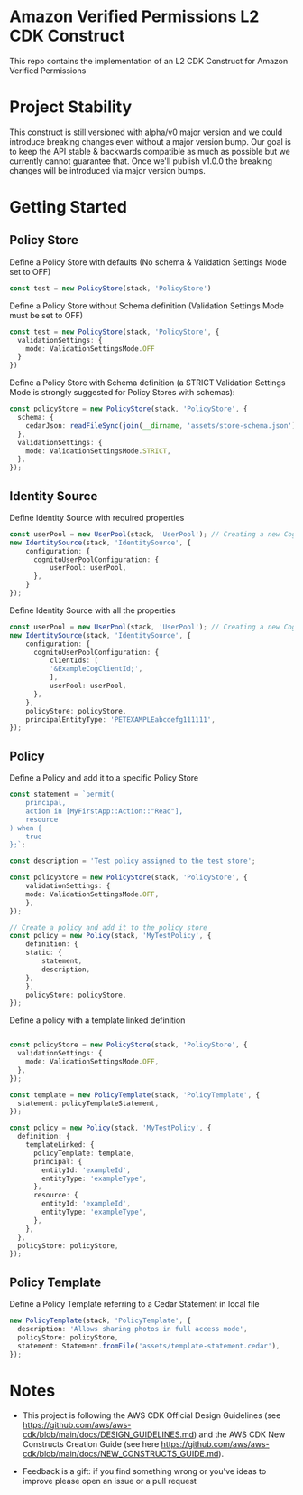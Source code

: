 # Amazon Verified Permissions L2 CDK Construct
This repo contains the implementation of an L2 CDK Construct for Amazon Verified Permissions

# Project Stability
This construct is still versioned with alpha/v0 major version and we could introduce breaking changes even without a major version bump. Our goal is to keep the API stable & backwards compatible as much as possible but we currently cannot guarantee that. Once we'll publish v1.0.0 the breaking changes will be introduced via major version bumps.

# Getting Started

## Policy Store
Define a Policy Store with defaults (No schema & Validation Settings Mode set to OFF)
```ts
const test = new PolicyStore(stack, 'PolicyStore')
```

Define a Policy Store without Schema definition (Validation Settings Mode must be set to OFF)
```ts
const test = new PolicyStore(stack, 'PolicyStore', {
  validationSettings: {
    mode: ValidationSettingsMode.OFF
  }
})
```

Define a Policy Store with Schema definition (a STRICT Validation Settings Mode is strongly suggested for Policy Stores with schemas):
```ts
const policyStore = new PolicyStore(stack, 'PolicyStore', {
  schema: {
    cedarJson: readFileSync(join(__dirname, 'assets/store-schema.json'), 'utf-8'),
  },
  validationSettings: {
    mode: ValidationSettingsMode.STRICT,
  },
});
```

## Identity Source
Define Identity Source with required properties
```ts
const userPool = new UserPool(stack, 'UserPool'); // Creating a new Cognito UserPool
new IdentitySource(stack, 'IdentitySource', {
    configuration: {
      cognitoUserPoolConfiguration: {
          userPool: userPool,
      },
    }
});
```

Define Identity Source with all the properties
```ts
const userPool = new UserPool(stack, 'UserPool'); // Creating a new Cognito UserPool
new IdentitySource(stack, 'IdentitySource', {
    configuration: {
      cognitoUserPoolConfiguration: {
          clientIds: [
          '&ExampleCogClientId;',
          ],
          userPool: userPool,
      },
    },
    policyStore: policyStore,
    principalEntityType: 'PETEXAMPLEabcdefg111111',
});
```

## Policy
Define a Policy and add it to a specific Policy Store
```ts
const statement = `permit(
    principal,
    action in [MyFirstApp::Action::"Read"],
    resource
) when {
    true
};`;

const description = 'Test policy assigned to the test store';

const policyStore = new PolicyStore(stack, 'PolicyStore', {
    validationSettings: {
    mode: ValidationSettingsMode.OFF,
    },
});

// Create a policy and add it to the policy store
const policy = new Policy(stack, 'MyTestPolicy', {
    definition: {
    static: {
        statement,
        description,
    },
    },
    policyStore: policyStore,
});
```

Define a policy with a template linked definition
```ts

const policyStore = new PolicyStore(stack, 'PolicyStore', {
  validationSettings: {
    mode: ValidationSettingsMode.OFF,
  },
});

const template = new PolicyTemplate(stack, 'PolicyTemplate', {
  statement: policyTemplateStatement,
});

const policy = new Policy(stack, 'MyTestPolicy', {
  definition: {
    templateLinked: {
      policyTemplate: template,
      principal: {
        entityId: 'exampleId',
        entityType: 'exampleType',
      },
      resource: {
        entityId: 'exampleId',
        entityType: 'exampleType',
      },
    },
  },
  policyStore: policyStore,
});

```

## Policy Template
Define a Policy Template referring to a Cedar Statement in local file
```ts
new PolicyTemplate(stack, 'PolicyTemplate', {
  description: 'Allows sharing photos in full access mode',
  policyStore: policyStore,
  statement: Statement.fromFile('assets/template-statement.cedar'),
});
```

# Notes
* This project is following the AWS CDK Official Design Guidelines (see https://github.com/aws/aws-cdk/blob/main/docs/DESIGN_GUIDELINES.md) and the AWS CDK New Constructs Creation Guide (see here https://github.com/aws/aws-cdk/blob/main/docs/NEW_CONSTRUCTS_GUIDE.md).

* Feedback is a gift: if you find something wrong or you've ideas to improve please open an issue or a pull request

